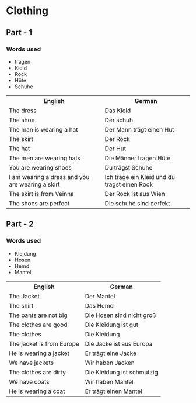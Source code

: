 # Clothing

## Part - 1

### Words used
+ tragen
+ Kleid
+ Rock
+ Hüte
+ Schuhe

<table>
	<tr>
        <th>English</th>
        <th>German</th>
    </tr>
    <tr>
        <td>The dress</td>
        <td>Das Kleid</td>
    </tr>
    <tr>
        <td>The shoe</td>
        <td>Der schuh</td>
    </tr>
    <tr>
        <td>The man is wearing a hat</td>
        <td>Der Mann trägt einen Hut</td>
    </tr>
    <tr>
        <td>The skirt</td>
        <td>Der Rock</td>
    </tr>
    <tr>
        <td>The hat</td>
        <td>Der Hut</td>
    </tr>
    <tr>
        <td>The men are wearing hats</td>
        <td>Die Männer tragen Hüte</td>
    </tr>
    <tr>
        <td>You are wearing shoes</td>
        <td>Du trägst Schuhe</td>
    </tr>
    <tr>
        <td>I am wearing a dress and you are wearing a skirt</td>
        <td>Ich trage ein Kleid und du trägst einen Rock</td>
    </tr>
    <tr>
        <td>The skirt is from Veinna</td>
        <td>Der Rock ist aus Wien</td>
    </tr>
    <tr>
        <td>The shoes are perfect</td>
        <td>Die schuhe sind perfekt</td>
    </tr>
</table>

## Part - 2

### Words used
+ Kleidung
+ Hosen
+ Hemd
+ Mantel

<table>
    <tr>
        <th>English</th>
        <th>German</th>
    </tr>
    <tr>
        <td>The Jacket</td>
        <td>Der Mantel</td>
    </tr>
    <tr>
        <td>The shirt</td>
        <td>Das Hemd</td>
    </tr>
    <tr>
        <td>The pants are not big</td>
        <td>Die Hosen sind nicht groß</td>
    </tr>
    <tr>
        <td>The clothes are good</td>
        <td>Die Kleidung ist gut</td>
    </tr>
    <tr>
        <td>The clothes</td>
        <td>Die Kleidung</td>
    </tr>
    <tr>
        <td>The jacket is from Europe</td>
        <td>Die Jacke ist aus Europa</td>
    </tr>
    <tr>
        <td>He is wearing a jacket</td>
        <td>Er trägt eine Jacke</td>
    </tr>
    <tr>
        <td>We have jackets</td>
        <td>Wir haben Jacken</td>
    </tr>
    <tr>
        <td>The clothes are dirty</td>
        <td>Die Kleidung ist schmutzig</td>
    </tr>
        <tr>
        <td>We have coats</td>
        <td>Wir haben Mäntel</td>
    </tr>
        <tr>
        <td>He is wearing a coat</td>
        <td>Er trägt einen Mantel</td>
    </tr>
</table>
